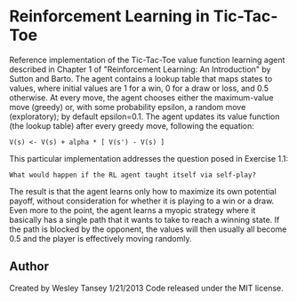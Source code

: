 Reinforcement Learning in Tic-Tac-Toe
=====================================

Reference implementation of the Tic-Tac-Toe value function learning agent described in Chapter 1 of 
"Reinforcement Learning: An Introduction" by Sutton and Barto. The agent contains a lookup table that
maps states to values, where initial values are 1 for a win, 0 for a draw or loss, and 0.5 otherwise.
At every move, the agent chooses either the maximum-value move (greedy) or, with some probability
epsilon, a random move (exploratory); by default epsilon=0.1. The agent updates its value function 
(the lookup table) after every greedy move, following the equation:

    V(s) <- V(s) + alpha * [ V(s') - V(s) ]

This particular implementation addresses the question posed in Exercise 1.1:
    
    What would happen if the RL agent taught itself via self-play?

The result is that the agent learns only how to maximize its own potential payoff, without consideration
for whether it is playing to a win or a draw. Even more to the point, the agent learns a myopic strategy
where it basically has a single path that it wants to take to reach a winning state. If the path is blocked
by the opponent, the values will then usually all become 0.5 and the player is effectively moving randomly.

Author
------
Created by Wesley Tansey
1/21/2013
Code released under the MIT license.